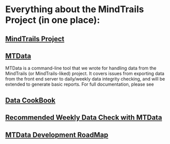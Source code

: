 # Everything about the MindTrails Project (in one place):

## [MindTrails Project](http://piserver.readthedocs.io/en/latest/#)


## [MTData](mtData.html)
MTData is a command-line tool that we wrote for handling data from the MindTrails (or MindTrails-liked) project. It covers issues from exporting data from
the front end server to daily/weekly data integrity checking, and will be extended to generate basic reports. For full documentation, please see
## [Data CookBook](dataCookBook.html)
## [Recommended Weekly Data Check with MTData](weeklyCheck.html)
## [MTData Development RoadMap](roadmap.html)
